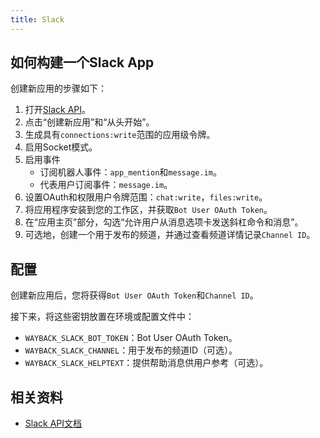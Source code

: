 ```yaml
---
title: Slack
---
```


## 如何构建一个Slack App

创建新应用的步骤如下：

1. 打开[Slack API](https://api.slack.com/apps)。
2. 点击“创建新应用”和“从头开始”。
2. 生成具有`connections:write`范围的应用级令牌。
3. 启用Socket模式。
4. 启用事件
    - 订阅机器人事件：`app_mention`和`message.im`。
    - 代表用户订阅事件：`message.im`。
5. 设置OAuth和权限用户令牌范围：`chat:write`，`files:write`。
6. 将应用程序安装到您的工作区，并获取`Bot User OAuth Token`。
7. 在“应用主页”部分，勾选“允许用户从消息选项卡发送斜杠命令和消息”。
8. 可选地，创建一个用于发布的频道，并通过查看频道详情记录`Channel ID`。

## 配置

创建新应用后，您将获得`Bot User OAuth Token`和`Channel ID`。

接下来，将这些密钥放置在环境或配置文件中：

- `WAYBACK_SLACK_BOT_TOKEN`：Bot User OAuth Token。
- `WAYBACK_SLACK_CHANNEL`：用于发布的频道ID（可选）。
- `WAYBACK_SLACK_HELPTEXT`：提供帮助消息供用户参考（可选）。

## 相关资料

- [Slack API文档](https://api.slack.com/)
